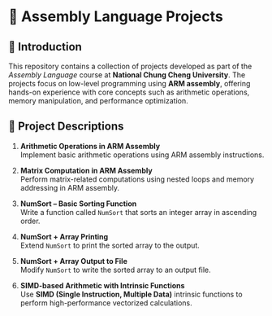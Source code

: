 # 🧠 Assembly Language Projects

## 📘 Introduction

This repository contains a collection of projects developed as part of the *Assembly Language* course at **National Chung Cheng University**. The projects focus on low-level programming using **ARM assembly**, offering hands-on experience with core concepts such as arithmetic operations, memory manipulation, and performance optimization.

## 📂 Project Descriptions

1. **Arithmetic Operations in ARM Assembly**  
   Implement basic arithmetic operations using ARM assembly instructions.

2. **Matrix Computation in ARM Assembly**  
   Perform matrix-related computations using nested loops and memory addressing in ARM assembly.

3. **NumSort – Basic Sorting Function**  
   Write a function called `NumSort` that sorts an integer array in ascending order.

4. **NumSort + Array Printing**  
   Extend `NumSort` to print the sorted array to the output.

5. **NumSort + Array Output to File**  
   Modify `NumSort` to write the sorted array to an output file.

6. **SIMD-based Arithmetic with Intrinsic Functions**  
   Use **SIMD (Single Instruction, Multiple Data)** intrinsic functions to perform high-performance vectorized calculations.
